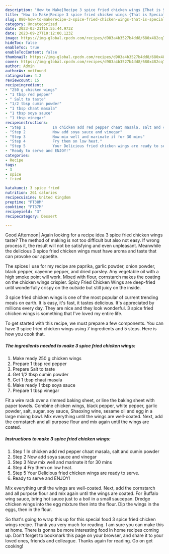 ```yaml
---
description: "How to Make|Recipe 3 spice fried chicken wings {That is Special"
title: "How to Make|Recipe 3 spice fried chicken wings {That is Special"
slug: 880-how-to-makerecipe-3-spice-fried-chicken-wings-that-is-special
category: Uncategorized
date: 2023-03-21T15:55:44.973Z
date: 2023-09-27T10:12:00.123Z
image: https://img-global.cpcdn.com/recipes/d903a4b3527b4dd8/680x482cq70/3-spice-fried-chicken-wings-recipe-main-photo.jpg
hideToc: false
enableToc: true
enableTocContent: false
thumbnail: https://img-global.cpcdn.com/recipes/d903a4b3527b4dd8/680x482cq70/3-spice-fried-chicken-wings-recipe-main-photo.jpg
cover: https://img-global.cpcdn.com/recipes/d903a4b3527b4dd8/680x482cq70/3-spice-fried-chicken-wings-recipe-main-photo.jpg
author: Admin
authorAv: notfound
ratingvalue: 4.2
reviewcount: 15
recipeingredient:
- "250 g chicken wings"
- "1 tbsp red pepper"
- " Salt to taste"
- "1/2 tbsp cumin powder"
- "1 tbsp chaat masala"
- "1 tbsp soya sauce"
- "1 tbsp vinegar"
recipeinstructions:
- "Step 1            In chicken add red pepper chaat masala, salt and cumin powder"
- "Step 2            Now add soya sauce and vinegar"
- "Step 3            Now mix well and marinate it for 30 mins"
- "Step 4            Fry them on low heat."
- "Step 5            Your Delicious fried chicken wings are ready to serve."
- "Ready to serve and ENJOY!"
categories:
- Recipe
tags:
- 3
- spice
- fried

katakunci: 3 spice fried 
nutrition: 261 calories
recipecuisine: United Kingdom
preptime: "PT38M"
cooktime: "PT37M"
recipeyield: "3"
recipecategory: Dessert

---
```



Good Afternoon| Again looking for a recipe idea 3 spice fried chicken wings taste? The method of making is not too difficult but also not easy. If wrong process it, the result will not be satisfying and even unpleasant. Meanwhile the delicious 3 spice fried chicken wings must have aroma and taste that can provoke our appetite.





The spices I use for my recipe are paprika, garlic powder, onion powder, black pepper, cayenne pepper, and dried parsley. Any vegetable oil with a high smoke point will work. Mixed with flour, cornstarch makes the coating on the chicken wings crispier. Spicy Fried Chicken Wings are deep-fried until wonderfully crispy on the outside but still juicy on the inside.

3 spice fried chicken wings is one of the most popular of current trending meals on earth. It is easy, it's fast, it tastes delicious. It's appreciated by millions every day. They are nice and they look wonderful. 3 spice fried chicken wings is something that I've loved my entire life.


To get started with this recipe, we must prepare a few components. You can have 3 spice fried chicken wings using 7 ingredients and 5 steps. Here is how you cook that.

<!--inarticleads1-->

##### The ingredients needed to make 3 spice fried chicken wings:

1. Make ready 250 g chicken wings
1. Prepare 1 tbsp red pepper
1. Prepare  Salt to taste
1. Get 1/2 tbsp cumin powder
1. Get 1 tbsp chaat masala
1. Make ready 1 tbsp soya sauce
1. Prepare 1 tbsp vinegar


Fit a wire rack over a rimmed baking sheet, or line the baking sheet with paper towels. Combine chicken wings, black pepper, white pepper, garlic powder, salt, sugar, soy sauce, Shaoxing wine, sesame oil and egg in a large mixing bowl. Mix everything until the wings are well-coated. Next, add the cornstarch and all purpose flour and mix again until the wings are coated. 

<!--inarticleads2-->

##### Instructions to make 3 spice fried chicken wings:

1. Step 1            In chicken add red pepper chaat masala, salt and cumin powder
1. Step 2            Now add soya sauce and vinegar
1. Step 3            Now mix well and marinate it for 30 mins
1. Step 4            Fry them on low heat.
1. Step 5            Your Delicious fried chicken wings are ready to serve.
1. Ready to serve and ENJOY!

Mix everything until the wings are well-coated. Next, add the cornstarch and all purpose flour and mix again until the wings are coated. For Buffalo wing sauce, bring hot sauce just to a boil in a small saucepan. Dredge chicken wings into the egg mixture then into the flour. Dip the wings in the eggs, then in the flour. 

So that's going to wrap this up for this special food 3 spice fried chicken wings recipe. Thank you very much for reading. I am sure you can make this at home. There is gonna be more interesting food in home recipes coming up. Don't forget to bookmark this page on your browser, and share it to your loved ones, friends and colleague. Thanks again for reading. Go on get cooking!
